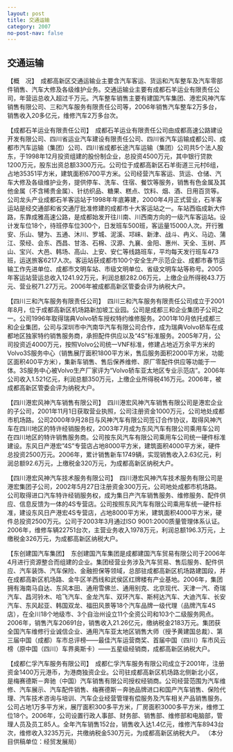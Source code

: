 ```yaml
---
layout: post
title: 交通运输
category: 2007
no-post-nav: false
---
```


## 交通运输

【概　况】　成都高新区交通运输业主要含汽车客运、货运和汽车整车及汽车零部件销售、汽车大修及各级维护业务。交通运输业主要有成都石羊运业有限责任公司，年营运总收入超过千万元。汽车整车销售主要有建国汽车集团、港宏风神汽车销售有限公司、三和汽车服务有限责任公司等，2006年销售汽车整车2万多台，销售收入20多亿元，维修汽车2万多台次。

【成都石羊运业有限责任公司】　成都石羊运业有限责任公司由成都高速公路建设开发有限公司、四川省运业汽车建设有限责任公司、四川省汽车运输成都公司、成都市汽车运输（集团）公司、四川省成都长途汽车运输（集团）公司共5个法人股东，于1998年12月投资组建的股份制企业，总投资4500万元，其中银行贷款1200万元，股东出资总额3300万元。公司位于成都高新区石羊街道三元村6组，占地35351平方米，建筑面积6700平方米。公司经营汽车客运、货运、仓储、汽车大修及各级维护业务，提供停车、洗车、住宿、餐饮等服务，销售有色金属及其他金属（不含稀贵金属）、针纺织品、糖果、糕点、饮料、烟、酒、日用百货等。公司龙头产业成都石羊客运站于1998年年底筹建，2000年4月正式营业，石羊客运站是经交通部和省交通厅批准修建的成都市十大客运站之一。车站西临成新大件路，东靠成雅高速公路，是成都始发开往川南、川西南方向的一级汽车客运站。设计发车位18个，待班停车位300个，日发班车500班，客运量15000人次。开行雅安、乐山、犍为、五通、沐川、罗城、泥溪、邛崃、新津、战斗、冉义、马边、蒲江、荥经、会东、西昌、甘洛、石棉、汉源、九襄、金阳、惠州、天全、玉树、芦山、宝兴、大邑、韩场、高山、上安、安仁等线路班车，平均每天发行班车473班，运送旅客6217人次。客运站获成都市100个安全生产示范企业、成都市春节运输工作先进单位、成都市文明车站、市级文明单位、省级文明车站等称号。2005年客运站营运总收入1241.92万元，利润总额282.06万元，上缴企业所得税43.7万元、营业税71.27万元。2006年被成都高新区管委会评为纳税大户。

【四川三和汽车服务有限责任公司】　四川三和汽车服务有限责任公司成立于2001年8月，位于成都高新区机场路新加坡工业园。公司是成都三和企业集团子公司之一。公司1996年取得瑞典Volvo轿车授权特约维修服务。2001年10月依托成都三和企业集团，公司与深圳市中汽南华汽车有限公司合作，成为瑞典Volvo轿车在成都地区独家特约销售服务商，承担配件供应以及“4S”标准服务。2005年7月，公司投资近4000万元，按照Volvo公司统一VNF标准，修建占地近万余平方米的Volvo3S服务中心（销售展厅面积1800平方米，售后服务面积2000平方米，功能区面积400平方米），集新车销售、售后保养维修、原厂零配件供应等功能于一体。3S服务中心被Volvo生产厂家评为“Volvo轿车亚太地区专业示范店”。2006年公司收入1.521亿元，利润总额350万元，上缴企业所得税416万元。2006年，被成都高新区管委会评为纳税大户。

【四川港宏风神汽车销售有限公司】　四川港宏风神汽车销售有限公司是港宏企业的子公司，2001年11月1日获取营业执照，公司注册资金1000万元，公司地处成都市机场路。公司2000年9月28日与风神汽车有限公司签订合作协议，取得风神汽车在四川地区的特许经销服务权，2003年7月成为东风汽车有限公司乘用车公司在四川地区的特许销售服务商。公司按东风汽车有限公司乘用车公司统一硬件标准建设。东风日产港宏”4S”专营店占地8000平方米，建筑面积4000平方米，硬件总投资2500万元。2006年，累计销售新车1749辆，实现销售收入2.63亿元，利润总额92.6万元，上缴税金320万元，为成都高新区纳税大户。

【四川港宏风神汽车技术服务有限公司】　四川港宏风神汽车技术服务有限公司是港宏集团子公司，2002年5月27日注册资金300万元，公司地处成都市机场路。公司取得进口汽车特许经销服务权，成为集日产汽车销售服务、维修服务、配件供应、信息反馈为一体的4S专营店。公司按照东风汽车有限公司乘用车统一硬件标准，建设东风日产港宏4S专营店，占地8000平方米，建筑面积4000平方米，硬件总投资2500万元。公司于2003年3月通过ISO 9001∶2000质量管理体系认证。2006年，维修车辆22751台次，主营业务收入1978万元，利润总额196.3万元，上缴税金326万元，为成都高新区纳税大户。

【东创建国汽车集团】　东创建国汽车集团是成都建国汽车贸易有限公司于2006年4月进行资源整合而组建的企业。集团经营业务涉及汽车贸易、售后服务、配件供应、汽车装饰、汽车保险、金融担保等领域，总部驻成都高新区机场路建国段，并在成都高新区机场路、金牛区羊西线和武侯区红牌楼有产业基地。2006年，集团拥有海南马自达、东风本田、通用雪佛兰、通用别克、北京现代、天津一汽、奇瑞汽车、昌河铃木、哈飞汽车、金龙汽车、双环汽车、斯柯达汽车、大迪汽车、长安汽车、东风起亚、韩国双龙、福田风景等18个汽车品牌一级代理（品牌汽车4S店），在全川18个地级市、3个自治州设立11个全资公司和103个二级服务网点。2006年，销售汽车20691台，销售收入21.26亿元，缴纳税金2183万元。集团获全国汽车维修行业诚信企业、通用汽车亚太地区销售大师（授予黄建国总裁）、第三届中国（成都）车市总评榜——最佳汽车运营商奖、首届中国（四川）车市风云榜（原中国（四川）车界奥斯卡）——五星级经销商，成都高新区纳税大户。

【成都仁孚汽车服务有限公司】　成都仁孚汽车服务有限公司成立于2001年，注册资金1400万元港币，为港商独资企业。公司驻成都高新区机场路北侧新北小区，是梅赛德斯－奔驰（中国）汽车销售有限公司授权经销商。公司经营范围为汽车维修、汽车展示、汽车配件销售、梅赛德斯－奔驰品牌进口和国产汽车销售、保险代理、汽车技术咨询与培训、汽车企业经营管理有偿服务及汽车相关产品销售服务。公司占地1万多平方米，展厅面积300多平方米，厂房面积3000多平方米，维修工位18个。2006年，公司设置行政人事部、财务部、销售部、维修部和电脑部，管理人员及员工85人。全年汽车销售152台，销售收入达1.4亿元，维修汽车8943台次，维修收入3235万元，共缴纳税金530万元，为成都高新区纳税大户。
（本分目供稿单位：经贸发展局）
